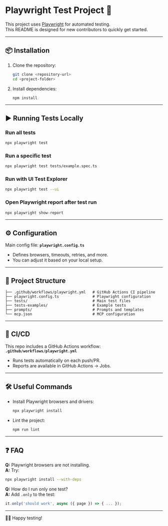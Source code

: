 # Playwright Test Project 🚀

This project uses [Playwright](https://playwright.dev/) for automated testing.  
This README is designed for new contributors to quickly get started.

---

## 📦 Installation

1. Clone the repository:
   ```bash
   git clone <repository-url>
   cd <project-folder>
   ```

2. Install dependencies:
   ```bash
   npm install
   ```

---

## ▶️ Running Tests Locally

### Run all tests
```bash
npx playwright test
```

### Run a specific test
```bash
npx playwright test tests/example.spec.ts
```

### Run with UI Test Explorer
```bash
npx playwright test --ui
```

### Open Playwright report after test run
```bash
npx playwright show-report
```

---

## ⚙️ Configuration

Main config file: **`playwright.config.ts`**  
- Defines browsers, timeouts, retries, and more.  
- You can adjust it based on your local setup.

---

## 🧩 Project Structure

```
├── .github/workflows/playwright.yml   # GitHub Actions CI pipeline
├── playwright.config.ts               # Playwright configuration
├── tests/                             # Main test files
├── tests-examples/                    # Example tests
├── prompts/                           # Prompts and templates
└── mcp.json                           # MCP configuration
```

---

## 🔄 CI/CD

This repo includes a GitHub Actions workflow:  
**`.github/workflows/playwright.yml`**

- Runs tests automatically on each push/PR.  
- Reports are available in GitHub Actions → Jobs.

---

## 🛠️ Useful Commands

- Install Playwright browsers and drivers:
  ```bash
  npx playwright install
  ```

- Lint the project:
  ```bash
  npm run lint
  ```

---

## ❓ FAQ

**Q:** Playwright browsers are not installing.  
**A:** Try:
```bash
npx playwright install --with-deps
```

**Q:** How do I run only one test?  
**A:** Add `.only` to the test:
```ts
it.only('should work', async ({ page }) => { ... });
```

---

👨‍💻 Happy testing!
